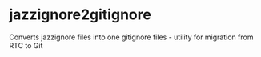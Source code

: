 # jazzignore2gitignore
Converts jazzignore files into one gitignore files - utility for migration from RTC to Git
